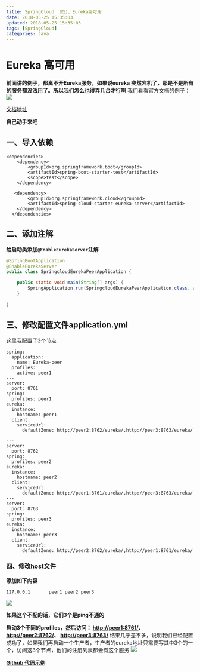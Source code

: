 ```yaml
---
title: SpringCloud （四）、Eureka高可用
date: 2018-05-25 15:35:03
updated: 2018-05-25 15:35:03
tags: [SpringCloud]
categories: Java
---
```

# Eureka 高可用
**前面讲的例子，都离不开Eureka服务，如果说eureka 突然宕机了，那是不是所有的服务都没法用了。所以我们怎么也得弄几台才行啊**
我们看看官方文档的例子：
![](07841.png)

<!--more-->

[文档地址](http://cloud.spring.io/spring-cloud-static/Dalston.SR5/single/spring-cloud.html#_peer_awareness)

**自己动手来吧**
## 一、导入依赖
```
<dependencies>
	<dependency>
		<groupId>org.springframework.boot</groupId>
		<artifactId>spring-boot-starter-test</artifactId>
		<scope>test</scope>
	</dependency>
	
   <dependency>
		<groupId>org.springframework.cloud</groupId>
		<artifactId>spring-cloud-starter-eureka-server</artifactId>
	</dependency>				
  </dependencies>
```

## 二、添加注解
**给启动类添加`@EnableEurekaServer`注解**
```java
@SpringBootApplication
@EnableEurekaServer
public class SpringcloudEurekaPeerApplication {

	public static void main(String[] args) {
		SpringApplication.run(SpringcloudEurekaPeerApplication.class, args);
	}
	
}
```
## 三、修改配置文件application.yml
这里我配置了3个节点
```
spring:
  application:
    name: Eureka-peer
  profiles:
    active: peer1
---
server:
  port: 8761
spring:
  profiles: peer1
eureka:
  instance:
    hostname: peer1
  client:
    serviceUrl:
      defaultZone: http://peer2:8762/eureka/,http://peer3:8763/eureka/

---
server:
  port: 8762
spring:
  profiles: peer2
eureka:
  instance:
    hostname: peer2
  client:
    serviceUrl:
      defaultZone: http://peer1:8761/eureka/,http://peer3:8763/eureka/
---
server:
  port: 8763
spring:
  profiles: peer3
eureka:
  instance:
    hostname: peer3
  client:
    serviceUrl:
      defaultZone: http://peer2:8762/eureka/,http://peer1:8761/eureka/
```

### 四、修改host文件
**添加如下内容**
```
127.0.0.1       peer1 peer2 peer3
```
![](47031.png)

**如果这个不配的话，它们3个是ping不通的**

**启动3个不同的profiles，然后访问：
[http://peer1:8761/](http://peer1:8761/)、
[http://peer2:8762/](http://peer1:8761/)、
[http://peer3:8763/](http://peer1:8761/)**
结果几乎差不多，说明我们已经配置成功了，如果我们再启动一个生产者，生产者的eureka地址只需要写其中3个的一个，访问这3个节点，他们的注册列表都会有这个服务
![](69704.png)

**[Github 代码示例](https://github.com/rstyro/SpringCloud/tree/master/SpringCloud-eurekaserver-peer)**
